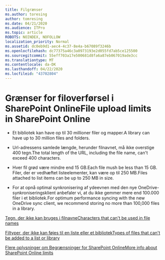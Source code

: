 ```yaml
---
title: Filgrænser
ms.author: toresing
author: tomresing
ms.date: 04/21/2020
ms.audience: ITPro
ms.topic: article
ROBOTS: NOINDEX, NOFOLLOW
localization_priority: Normal
ms.assetid: dc0eb9d1-aec4-4c37-8e4a-b67089f3246b
ms.openlocfilehash: dc77375a46c3a0973193e2d055fd7ab5ce125500
ms.sourcegitcommit: 55eff703a17e500681d8fa6a87eb067019ade3cc
ms.translationtype: MT
ms.contentlocale: da-DK
ms.lasthandoff: 04/22/2020
ms.locfileid: "43702804"
---
```

# <a name="file-upload-limits-in-sharepoint-online"></a><span data-ttu-id="95d89-102">Grænser for filoverførsel i SharePoint Online</span><span class="sxs-lookup"><span data-stu-id="95d89-102">File upload limits in SharePoint Online</span></span>

- <span data-ttu-id="95d89-103">Et bibliotek kan have op til 30 millioner filer og mapper.</span><span class="sxs-lookup"><span data-stu-id="95d89-103">A library can have up to 30 million files and folders.</span></span>
    
- <span data-ttu-id="95d89-104">Url-adressens samlede længde, herunder filnavnet, må ikke overstige 400 tegn.</span><span class="sxs-lookup"><span data-stu-id="95d89-104">The total length of the URL, including the file name, can't exceed 400 characters.</span></span>
    
- <span data-ttu-id="95d89-105">Hver fil grød være mindre end 15 GB.</span><span class="sxs-lookup"><span data-stu-id="95d89-105">Each file mush be less than 15 GB.</span></span> <span data-ttu-id="95d89-106">Filer, der er vedhæftet listeelementer, kan være op til 250 MB.</span><span class="sxs-lookup"><span data-stu-id="95d89-106">Files attached to list items can be up to 250 MB in size.</span></span>
    
- <span data-ttu-id="95d89-107">For at opnå optimal synkronisering af ydeevnen med den nye OneDrive-synkroniseringsklient anbefaler vi, at du ikke gemmer mere end 100.000 filer i et bibliotek.</span><span class="sxs-lookup"><span data-stu-id="95d89-107">For optimum performance syncing with the new OneDrive sync client, we recommend storing no more than 100,000 files in a library.</span></span> 
    
[<span data-ttu-id="95d89-108">Tegn, der ikke kan bruges i filnavne</span><span class="sxs-lookup"><span data-stu-id="95d89-108">Characters that can't be used in file names</span></span>](https://go.microsoft.com/fwlink/?linkid=866430)
  
[<span data-ttu-id="95d89-109">Filtyper, der ikke kan føjes til en liste eller et bibliotek</span><span class="sxs-lookup"><span data-stu-id="95d89-109">Types of files that can't be added to a list or library</span></span>](https://go.microsoft.com/fwlink/?linkid=273757)
  
[<span data-ttu-id="95d89-110">Flere oplysninger om Begrænsninger for SharePoint Online</span><span class="sxs-lookup"><span data-stu-id="95d89-110">More info about SharePoint Online limits</span></span>](https://go.microsoft.com/fwlink/?linkid=271273)
  

